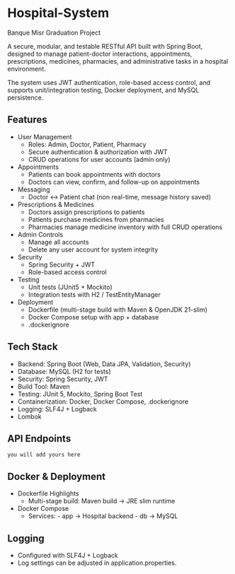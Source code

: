 # Hospital-System
Banque Misr Graduation Project

A secure, modular, and testable RESTful API built with Spring Boot, designed to manage patient-doctor interactions, appointments, prescriptions, medicines, pharmacies, and administrative tasks in a hospital environment.

The system uses JWT authentication, role-based access control, and supports unit/integration testing, Docker deployment, and MySQL persistence.

## Features

- User Management
    - Roles: Admin, Doctor, Patient, Pharmacy
    - Secure authentication & authorization with JWT
    - CRUD operations for user accounts (admin only)
- Appointments
    - Patients can book appointments with doctors
    - Doctors can view, confirm, and follow-up on appointments
- Messaging
    - Doctor ↔ Patient chat (non real-time, message history saved)
- Prescriptions & Medicines
    - Doctors assign prescriptions to patients
    - Patients purchase medicines from pharmacies
    - Pharmacies manage medicine inventory with full CRUD operations
- Admin Controls
    - Manage all accounts
    - Delete any user account for system integrity
- Security
    - Spring Security + JWT
    - Role-based access control
- Testing
    - Unit tests (JUnit5 + Mockito)
    - Integration tests with H2 / TestEntityManager
- Deployment
    - Dockerfile (multi-stage build with Maven & OpenJDK 21-slim)
    - Docker Compose setup with app + database
    - .dockerignore

## Tech Stack

- Backend: Spring Boot (Web, Data JPA, Validation, Security)
- Database: MySQL (H2 for tests)
- Security: Spring Security, JWT
- Build Tool: Maven
- Testing: JUnit 5, Mockito, Spring Boot Test
- Containerization: Docker, Docker Compose, .dockerignore
- Logging: SLF4J + Logback
- Lombok

## API Endpoints

`you will add yours here`


## Docker & Deployment

- Dockerfile Highlights
    - Multi-stage build: Maven build → JRE slim runtime
- Docker Compose
    - Services:
          - app → Hospital backend
          - db → MySQL

## Logging

- Configured with SLF4J + Logback
- Log settings can be adjusted in application.properties.
